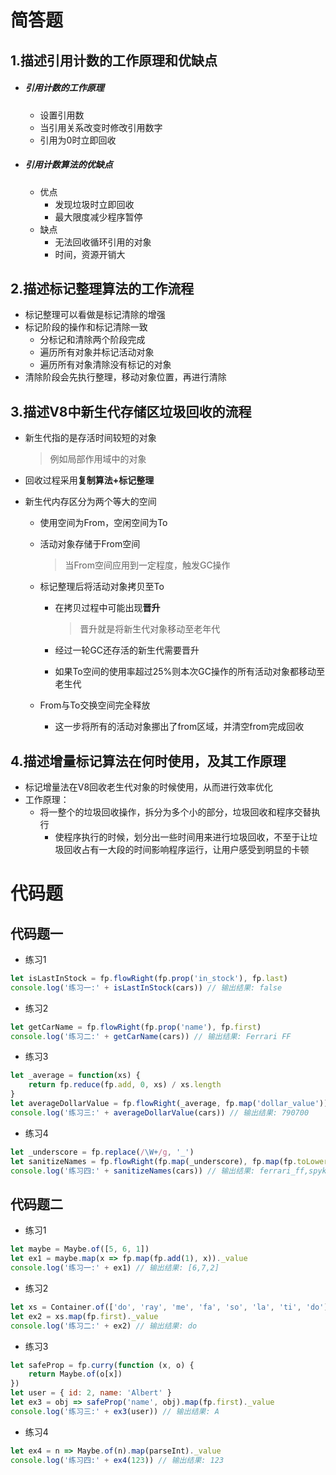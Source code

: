 # 简答题

## 1.描述引用计数的工作原理和优缺点

- ##### 引用计数的工作原理

  - 设置引用数
  - 当引用关系改变时修改引用数字
  - 引用为0时立即回收

- ##### 引用计数算法的优缺点

  - 优点
    - 发现垃圾时立即回收
    - 最大限度减少程序暂停
  - 缺点
    - 无法回收循环引用的对象
    - 时间，资源开销大

## 2.描述标记整理算法的工作流程

- 标记整理可以看做是标记清除的增强
- 标记阶段的操作和标记清除一致
  - 分标记和清除两个阶段完成
  - 遍历所有对象并标记活动对象
  - 遍历所有对象清除没有标记的对象
- 清除阶段会先执行整理，移动对象位置，再进行清除

## 3.描述V8中新生代存储区垃圾回收的流程

- 新生代指的是存活时间较短的对象

  > 例如局部作用域中的对象

- 回收过程采用**复制算法+标记整理**

- 新生代内存区分为两个等大的空间

  - 使用空间为From，空闲空间为To

  - 活动对象存储于From空间

    > 当From空间应用到一定程度，触发GC操作

  - 标记整理后将活动对象拷贝至To

    - 在拷贝过程中可能出现**晋升**

      > 晋升就是将新生代对象移动至老年代

    - 经过一轮GC还存活的新生代需要晋升
    - 如果To空间的使用率超过25%则本次GC操作的所有活动对象都移动至老生代

  - From与To交换空间完全释放
    - 这一步将所有的活动对象挪出了from区域，并清空from完成回收

## 4.描述增量标记算法在何时使用，及其工作原理

- 标记增量法在V8回收老生代对象的时候使用，从而进行效率优化
- 工作原理：
  - 将一整个的垃圾回收操作，拆分为多个小的部分，垃圾回收和程序交替执行
    - 使程序执行的时候，划分出一些时间用来进行垃圾回收，不至于让垃圾回收占有一大段的时间影响程序运行，让用户感受到明显的卡顿

# 代码题

## 代码题一

- 练习1

```js
let isLastInStock = fp.flowRight(fp.prop('in_stock'), fp.last)
console.log('练习一:' + isLastInStock(cars)) // 输出结果: false
```

- 练习2

```js
let getCarName = fp.flowRight(fp.prop('name'), fp.first)
console.log('练习二:' + getCarName(cars)) // 输出结果: Ferrari FF
```

- 练习3

```js
let _average = function(xs) {
    return fp.reduce(fp.add, 0, xs) / xs.length
}
let averageDollarValue = fp.flowRight(_average, fp.map('dollar_value'))
console.log('练习三:' + averageDollarValue(cars)) // 输出结果: 790700
```

- 练习4

```js
let _underscore = fp.replace(/\W+/g, '_')
let sanitizeNames = fp.flowRight(fp.map(_underscore), fp.map(fp.toLower), fp.map('name'))
console.log('练习四:' + sanitizeNames(cars)) // 输出结果: ferrari_ff,spyker_c12_zagato,jaguar_xkr_s,audi_r8,aston_martin_one_77,pagani_huayra
```

## 代码题二

- 练习1

```js
let maybe = Maybe.of([5, 6, 1])
let ex1 = maybe.map(x => fp.map(fp.add(1), x))._value
console.log('练习一:' + ex1) // 输出结果: [6,7,2]
```

- 练习2

```js
let xs = Container.of(['do', 'ray', 'me', 'fa', 'so', 'la', 'ti', 'do'])
let ex2 = xs.map(fp.first)._value
console.log('练习二:' + ex2) // 输出结果: do
```

- 练习3

```js
let safeProp = fp.curry(function (x, o) {
    return Maybe.of(o[x])
})
let user = { id: 2, name: 'Albert' }
let ex3 = obj => safeProp('name', obj).map(fp.first)._value
console.log('练习三:' + ex3(user)) // 输出结果: A
```

- 练习4

```js
let ex4 = n => Maybe.of(n).map(parseInt)._value
console.log('练习四:' + ex4(123)) // 输出结果: 123
```



